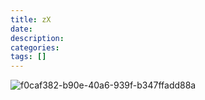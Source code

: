 ```yaml
---
title: zX
date: 
description: 
categories: 
tags: []
---
```




![f0caf382-b90e-40a6-939f-b347ffadd88a](http://x-wolf.win/images/blog/f0caf382-b90e-40a6-939f-b347ffadd88a.jpg)






